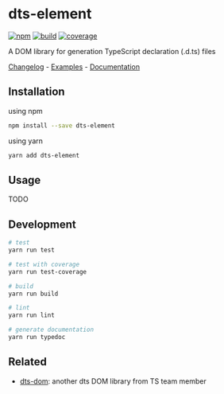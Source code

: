 # dts-element

[![npm](https://img.shields.io/npm/v/dts-element.svg)](https://www.npmjs.com/package/dts-element)
[![build](https://img.shields.io/travis/ikatyang/dts-element/master.svg)](https://travis-ci.org/ikatyang/dts-element/builds)
[![coverage](https://img.shields.io/codecov/c/github/ikatyang/dts-element.svg)](https://codecov.io/gh/ikatyang/dts-element)

A DOM library for generation TypeScript declaration (.d.ts) files

[Changelog](https://github.com/ikatyang/dts-element/blob/master/CHANGELOG.md) - [Examples](https://github.com/ikatyang/dts-element/tree/master/tests/) - [Documentation](https://ikatyang.github.io/dts-element/)

## Installation

using npm

```sh
npm install --save dts-element
```

using yarn

```sh
yarn add dts-element
```

## Usage

TODO

## Development

```sh
# test
yarn run test

# test with coverage
yarn run test-coverage

# build
yarn run build

# lint
yarn run lint

# generate documentation
yarn run typedoc
```

## Related

- [dts-dom](https://github.com/RyanCavanaugh/dts-dom): another dts DOM library from TS team member
